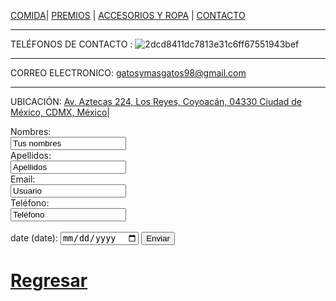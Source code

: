 [COMIDA](./COMIDA.md)| [PREMIOS](./PREMIOS.md) | [ACCESORIOS Y ROPA](./ACCESORIOS-Y-ROPA.md)  | [CONTACTO](./CONTACTO.md) 
* *  *
TELÉFONOS DE CONTACTO : ![2dcd8411dc7813e31c6ff67551943bef](https://user-images.githubusercontent.com/99773679/160023667-e8769e25-1525-4182-8732-0ce2e95e04dc.png)


* * *
CORREO ELECTRONICO: gatosymasgatos98@gmail.com
*  *  *
UBICACIÓN: [Av. Aztecas 224, Los Reyes, Coyoacán, 04330 Ciudad de México, CDMX, México](https://www.google.com.mx/maps/place/es+una+direcci%C3%B3n+falsa,+Av.+Aztecas+224,+Los+Reyes,+Coyoac%C3%A1n,+04330+Ciudad+de+M%C3%A9xico,+CDMX/@19.3283534,-99.1573424,17z/data=!3m1!4b1!4m5!3m4!1s0x85ce01e1e6ea9c3b:0x53624b5351889b82!8m2!3d19.3283484!4d-99.1551537)|         

<form action="https://formspree.io/f/mlezlqvy"method="POST"">
<label for="name">Nombres:</label><br>
<input type ="text" id="name" name="name" value="Tus nombres"><br>
<label for="lname">Apellidos:</label><br>
<input type="text" id="lname" name="lname" value=Apellidos><br>
<label for="Email">Email:</label><br>
<input type="Email" id="Email" Email="Email" value="Usuario"><br>
<label for="Teléfono">Teléfono:</label><br>
<input type="Teléfono" id="Teléfono" Teléfono="Teléfono"value="Teléfono"><br><br>
<label for="date">date (date):</label>
<input type="date" id="date" date="date">
<input type="submit" value="Enviar">
</form>






# [Regresar](/index.md)    
